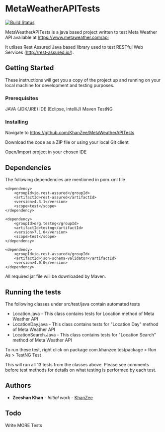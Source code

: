 # MetaWeatherAPITests

[![Build Status](https://travis-ci.org/joemccann/dillinger.svg?branch=master)](https://travis-ci.org/joemccann/dillinger)

MetaWeatherAPITests is a java based project written to test Meta Weather API available at  https://www.metaweather.com/api

It utlises Rest Assured Java based library used to test RESTful Web Services (http://rest-assured.io/).

## Getting Started

These instructions will get you a copy of the project up and running on your local machine for development and testing purposes. 

### Prerequisites

JAVA (JDK/JRE)
IDE (Eclipse, IntelliJ)
Maven
TestNG

### Installing

Navigate to https://github.com/KhanZee/MetaWeatherAPITests

Download the code as a ZIP file or using your local Git client

Open/Import project in your chosen IDE

## Dependencies

The following dependencies are mentioned in pom.xml file

	<dependency>
		<groupId>io.rest-assured</groupId>
		<artifactId>rest-assured</artifactId>
		<version>4.3.1</version>
		<scope>test</scope>
	</dependency>

	<dependency>
		<groupId>org.testng</groupId>
		<artifactId>testng</artifactId>
		<version>7.1.0</version>
		<scope>test</scope>
	</dependency>

	<dependency>
		<groupId>io.rest-assured</groupId>
		<artifactId>json-schema-validator</artifactId>
		<version>4.0.0</version>
	</dependency> 

All required jar file will be downloaded by Maven.

## Running the tests

The following classes under src/test/java contain automated tests 

* Location.java - This class contains tests for Location method of Meta Weather API
* LocationDay.java - This class contains tests for "Location Day" method of Meta Weather API
* LocationSearch.Java - This class contains tests for "Location Search" method of Meta Weather API

To run these test, right click on package com.khanzee.testpackage > Run As > TestNG Test

This will run all 13 tests from the classes above. Please see comments before test methods for details on what testing is performed by each test.

## Authors

* **Zeeshan Khan** - *Initial work* - [KhanZee](https://github.com/KhanZee)

## Todo

 Write MORE Tests
